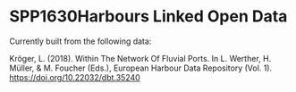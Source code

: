# SPP1630Harbours Linked Open Data
  
Currently built from the following data:
     
Kröger, L. (2018). Within The Network Of Fluvial Ports. In L. Werther, H. Müller, & M. Foucher (Eds.), European Harbour Data Repository (Vol. 1). https://doi.org/10.22032/dbt.35240
 
